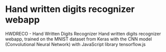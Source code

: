 # Hand written digits recognizer webapp
HWDRECO - Hand Written Digits Recognizer
Hand written digits recognizer webapp, trained on the MNIST dataset from Keras with the CNN model (Convolutional Neural Network) with JavaScript library tensorflow.js

